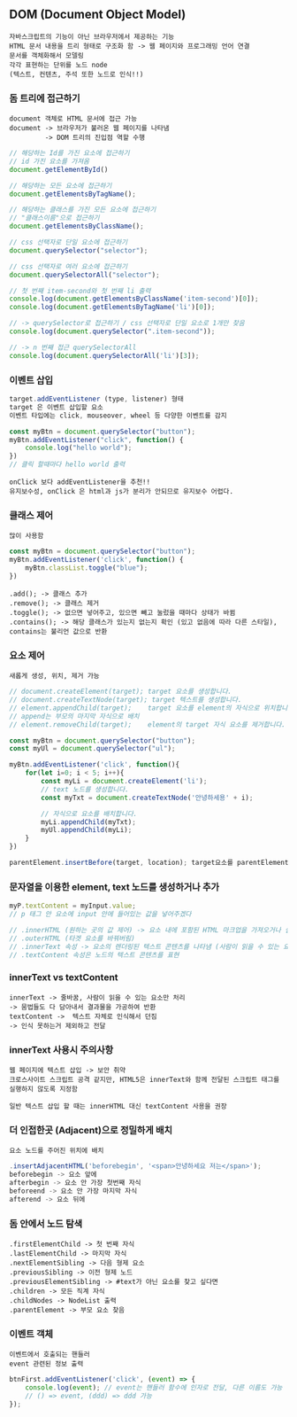 ## DOM (Document Object Model)
	자바스크립트의 기능이 아닌 브라우저에서 제공하는 기능
    HTML 문서 내용을 트리 형태로 구조화 함 -> 웹 페이지와 프로그래밍 언어 연결
    문서를 객체화해서 모델링
    각각 표현하는 단위를 노드 node
    (텍스트, 컨텐츠, 주석 또한 노드로 인식!!)
    
### 돔 트리에 접근하기
	document 객체로 HTML 문서에 접근 가능
    document -> 브라우저가 불러온 웹 페이지를 나타냄
    		 -> DOM 트리의 진입점 역할 수행
             
~~~js
// 해당하는 Id를 가진 요소에 접근하기
// id 가진 요소를 가져옴
document.getElementById()

// 해당하는 모든 요소에 접근하기
document.getElementsByTagName();

// 해당하는 클래스를 가진 모든 요소에 접근하기
// "클래스이름"으로 접근하기
document.getElementsByClassName();

// css 선택자로 단일 요소에 접근하기
document.querySelector("selector");

// css 선택자로 여러 요소에 접근하기
document.querySelectorAll("selector");
~~~

~~~js
// 첫 번째 item-second와 첫 번째 li 출력
console.log(document.getElementsByClassName('item-second')[0]);
console.log(document.getElementsByTagName('li')[0]);

// -> querySelector로 접근하기 / css 선택자로 단일 요소로 1개만 찾음
console.log(document.querySelector(".item-second"));

// -> n 번째 접근 querySelectorAll
console.log(document.querySelectorAll('li')[3]);
~~~

### 이벤트 삽입
~~~js
target.addEventListener (type, listener) 형태
target 은 이벤트 삽입할 요소
이벤트 타입에는 click, mouseover, wheel 등 다양한 이벤트를 감지

const myBtn = document.querySelector("button");
myBtn.addEventListener("click", function() {
    console.log("hello world");
})
// 클릭 할때마다 hello world 출력
~~~
	onClick 보다 addEventListener을 추천!!
	유지보수성, onClick 은 html과 js가 분리가 안되므로 유지보수 어렵다.
    
### 클래스 제어
	많이 사용함
    
~~~js
const myBtn = document.querySelector("button");
myBtn.addEventListener('click', function() {
	myBtn.classList.toggle("blue");
})
~~~
	.add(); -> 클래스 추가
    .remove(); -> 클래스 제거
    .toggle(); -> 없으면 넣어주고, 있으면 빼고 눌렀을 때마다 상태가 바뀜
    .contains(); -> 해당 클래스가 있는지 없는지 확인 (있고 없음에 따라 다른 스타일), contains는 불리언 값으로 반환
    
### 요소 제어
	새롭게 생성, 위치, 제거 가능

~~~js
// document.createElement(target); target 요소를 생성합니다.
// document.createTextNode(target); target 텍스트를 생성합니다.
// element.appendChild(target);    target 요소를 element의 자식으로 위치합니다.
// append는 부모의 마지막 자식으로 배치
// element.removeChild(target);    element의 target 자식 요소를 제거합니다.

const myBtn = document.querySelector("button");
const myUl = document.querySelector("ul");

myBtn.addEventListener('click', function(){
	for(let i=0; i < 5; i++){
		const myLi = document.createElement('li');
        // text 노드를 생성합니다.
        const myTxt = document.createTextNode('안녕하세용' + i);

        // 자식으로 요소를 배치합니다.
        myLi.appendChild(myTxt);
        myUl.appendChild(myLi);
	}
})
~~~

~~~js
parentElement.insertBefore(target, location); target요소를 parentElement의 자식인 location 위치 앞으로 이동합니다.
~~~

### 문자열을 이용한 element, text 노드를 생성하거나 추가

~~~js
myP.textContent = myInput.value;
// p 태그 안 요소에 input 안에 들어있는 값을 넣어주겠다

// .innerHTML (원하는 곳의 값 제어) -> 요소 내에 포함된 HTML 마크업을 가져오거나 설장
// .outerHTML (타겟 요소를 바꿔버림) 
// .innerText 속성 -> 요소의 렌더링된 텍스트 콘텐츠를 나타냄 (사람이 읽을 수 있는 요소만 처리)
// .textContent 속성은 노드의 텍스트 콘텐츠를 표현
~~~

### innerText vs textContent
	innerText -> 줄바꿈, 사람이 읽을 수 있는 요소만 처리
    -> 뭄법들도 다 담아내서 결과물을 가공하여 반환
    textContent ->  텍스트 자체로 인식해서 던짐
    -> 인식 못하는거 제외하고 전달
    
### innerText 사용시 주의사항
	웹 페이지에 텍스트 삽입 -> 보안 취약
    크로스사이트 스크립트 공격 같지만, HTML5은 innerText와 함께 전달된 스크립트 태그를
    실행하지 않도록 지정함
    
    일반 텍스트 삽입 할 때는 innerHTML 대신 textContent 사용을 권장

### 더 인접한곳 (Adjacent)으로 정밀하게 배치
	요소 노드를 주어진 위치에 배치
    
~~~js
.insertAdjacentHTML('beforebegin', '<span>안녕하세요 저는</span>');
beforebegin -> 요소 앞에
afterbegin -> 요소 안 가장 첫번째 자식
beforeend -> 요소 안 가장 마지막 자식
afterend -> 요소 뒤에
~~~

### 돔 안에서 노드 탐색

	.firstElementChild -> 첫 번째 자식
    .lastElementChild -> 마지막 자식
    .nextElementSibling -> 다음 형제 요소
    .previousSibling -> 이전 형제 노드
    .previousElementSibling -> #text가 아닌 요소를 찾고 싶다면
    .children -> 모든 직계 자식
    .childNodes -> NodeList 출력
    .parentElement -> 부모 요소 찾음
    
### 이벤트 객체
	이벤트에서 호출되는 핸들러
    event 관련된 정보 출력

~~~js
btnFirst.addEventListener('click', (event) => {
    console.log(event); // event는 핸들러 함수에 인자로 전달, 다른 이름도 가능
    // () => event, (ddd) => ddd 가능
});
~~~